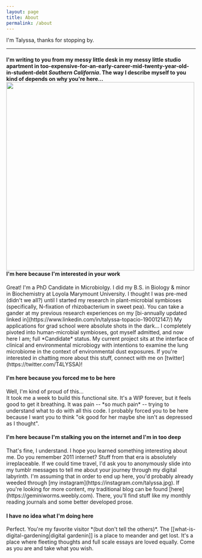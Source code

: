 ```yaml
---
layout: page
title: About
permalink: /about
---
```

I'm Talyssa, thanks for stopping by. 
<br> 
  <hr>
  
#### I'm writing to you from my messy little desk in my messy little studio apartment in too-expensive-for-an-early-career-mid-twenty-year-old-in-student-debt *Southern California*. The way I describe myself to you kind of depends on why you're here... <br> <img src="/assets/aboutme.png" align=left style="height:500px;">

#### I'm here because I'm interested in your work
<p>Great! I'm a PhD Candidate in Microbiolgy. I did my B.S. in Biology & minor in Biochemistry at Loyola Marymount University. I thought I was pre-med (didn't we all?) until I started my research in plant-microbial symbioses (specifically, N-fixation of rhizobacterium in sweet pea). You can take a gander at my previous research experiences on my [bi-annually updated linked in](https://www.linkedin.com/in/talyssa-topacio-190012147/) My applications for grad school were absolute shots in the dark... I completely pivoted into human-microbial symbioses, got myself admitted, and now here I am; full *Candidate* status. My current project sits at the interface of clinical and environmental microbiogy with intentions to examine the lung microbiome in the context of environmental dust exposures. If you're interested in chatting more about this stuff, connect with me on [twitter](https://twitter.com/T4LYSSA)!</p>

#### I'm here because you forced me to be here
<p>Well, I'm kind of proud of this... <br>
  It took me a week to build this functional site. It's a WIP forever, but it feels good to get it breathing. It was pain -- *so much pain* -- trying to understand what to do with all this code. I probably forced you to be here because I want you to think "ok good for her maybe she isn't as depressed as I thought".</p>
  
#### I'm here because I'm stalking you on the internet and I'm in too deep
<p>That's fine, I understand. I hope you learned something interesting about me. Do you remember 2011 internet? Stuff from that era is absolutely irreplaceable. If we could time travel, I'd ask you to anonymously slide into my tumblr messages to tell me about your journey through my digital labyrinth. I'm assuming that in order to end up here, you'd probably already weeded through [my instagram](https://instagram.com/talyssa.jpg). If you're looking for more content, my traditional blog can be found [here](https://geminiworms.weebly.com). There, you'll find stuff like my monthly reading journals and some better developed prose.</p>

#### I have no idea what I'm doing here
<p>Perfect. You're my favorite visitor *(but don't tell the others)*. The [[what-is-digital-gardening|digital gardenin]] is a place to meander and get lost. It's a place where fleeting thoughts and full scale essays are loved equally. Come as you are and take what you wish.   


